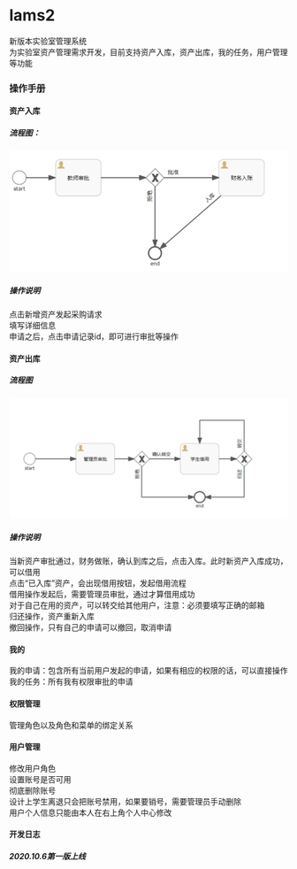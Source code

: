 # lams2
新版本实验室管理系统   
为实验室资产管理需求开发，目前支持资产入库，资产出库，我的任务，用户管理等功能
### 操作手册
#### 资产入库
##### 流程图：  
![资产入库](https://raw.githubusercontent.com/huhongjian/images/main/img/Snipaste_2020-10-08_20-06-17.jpg)
##### 操作说明
点击新增资产发起采购请求  
填写详细信息    
申请之后，点击申请记录id，即可进行审批等操作   
#### 资产出库
##### 流程图  
![资产出库](https://raw.githubusercontent.com/huhongjian/images/main/img/20201008204610.png)  
##### 操作说明
当新资产审批通过，财务做账，确认到库之后，点击入库。此时新资产入库成功，可以借用  
点击“已入库”资产，会出现借用按钮，发起借用流程  
借用操作发起后，需要管理员审批，通过才算借用成功  
对于自己在用的资产，可以转交给其他用户，注意：必须要填写正确的邮箱  
归还操作，资产重新入库  
撤回操作，只有自己的申请可以撤回，取消申请  
#### 我的
我的申请：包含所有当前用户发起的申请，如果有相应的权限的话，可以直接操作
我的任务：所有我有权限审批的申请
#### 权限管理
管理角色以及角色和菜单的绑定关系
#### 用户管理
修改用户角色  
设置账号是否可用  
彻底删除账号  
设计上学生离退只会把账号禁用，如果要销号，需要管理员手动删除  
用户个人信息只能由本人在右上角个人中心修改  
#### 开发日志
##### 2020.10.6第一版上线
